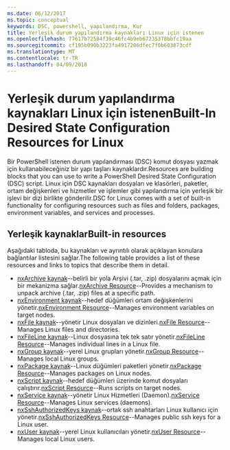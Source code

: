 ```yaml
---
ms.date: 06/12/2017
ms.topic: conceptual
keywords: DSC, powershell, yapılandırma, Kur
title: Yerleşik durum yapılandırma kaynakları Linux için istenen
ms.openlocfilehash: 77617b72584f39c46fc4b9eb67235378bbfc19aa
ms.sourcegitcommit: cf195b090b3223fa4917206dfec7f0b603873cdf
ms.translationtype: MT
ms.contentlocale: tr-TR
ms.lasthandoff: 04/09/2018
---
```

# <a name="built-in-desired-state-configuration-resources-for-linux"></a><span data-ttu-id="feeb0-103">Yerleşik durum yapılandırma kaynakları Linux için istenen</span><span class="sxs-lookup"><span data-stu-id="feeb0-103">Built-In Desired State Configuration Resources for Linux</span></span>

<span data-ttu-id="feeb0-104">Bir PowerShell istenen durum yapılandırması (DSC) komut dosyası yazmak için kullanabileceğiniz bir yapı taşları kaynaklardır.</span><span class="sxs-lookup"><span data-stu-id="feeb0-104">Resources are building blocks that you can use to write a PowerShell Desired State Configuration (DSC) script.</span></span> <span data-ttu-id="feeb0-105">Linux için DSC kaynakları dosyaları ve klasörleri, paketler, ortam değişkenleri ve hizmetler ve işlemler gibi yapılandırma için yerleşik bir işlevi bir dizi birlikte gönderilir.</span><span class="sxs-lookup"><span data-stu-id="feeb0-105">DSC for Linux comes with a set of built-in functionality for configuring resources such as files and folders, packages, environment variables, and services and processes.</span></span>

## <a name="built-in-resources"></a><span data-ttu-id="feeb0-106">Yerleşik kaynaklar</span><span class="sxs-lookup"><span data-stu-id="feeb0-106">Built-in resources</span></span>

<span data-ttu-id="feeb0-107">Aşağıdaki tabloda, bu kaynakları ve ayrıntılı olarak açıklayan konulara bağlantılar listesini sağlar.</span><span class="sxs-lookup"><span data-stu-id="feeb0-107">The following table provides a list of these resources and links to topics that describe them in detail.</span></span>

* <span data-ttu-id="feeb0-108">[nxArchive kaynak](lnxArchiveResource.md)--belirli bir yola Arşivi (.tar, .zip) dosyalarını açmak için bir mekanizma sağlar.</span><span class="sxs-lookup"><span data-stu-id="feeb0-108">[nxArchive Resource](lnxArchiveResource.md)--Provides a mechanism to unpack archive (.tar, .zip) files at a specific path.</span></span>
* <span data-ttu-id="feeb0-109">[nxEnvironment kaynak](lnxEnvironmentResource.md)--hedef düğümleri ortam değişkenlerini yönetir.</span><span class="sxs-lookup"><span data-stu-id="feeb0-109">[nxEnvironment Resource](lnxEnvironmentResource.md)--Manages environment variables on target nodes.</span></span>
* <span data-ttu-id="feeb0-110">[nxFile kaynak](lnxFileResource.md)--yönetir Linux dosyaları ve dizinleri.</span><span class="sxs-lookup"><span data-stu-id="feeb0-110">[nxFile Resource](lnxFileResource.md)--Manages Linux files and directories.</span></span>
* <span data-ttu-id="feeb0-111">[nxFileLine kaynak](lnxFileLineResource.md)--Linux dosyasına tek tek satır yönetir.</span><span class="sxs-lookup"><span data-stu-id="feeb0-111">[nxFileLine Resource](lnxFileLineResource.md)--Manages individual lines in a Linux file.</span></span>
* <span data-ttu-id="feeb0-112">[nxGroup kaynak](lnxGroupResource.md)--yerel Linux grupları yönetir.</span><span class="sxs-lookup"><span data-stu-id="feeb0-112">[nxGroup Resource](lnxGroupResource.md)--Manages local Linux groups.</span></span>
* <span data-ttu-id="feeb0-113">[nxPackage kaynak](lnxPackageResource.md)--Linux düğümleri paketleri yönetir.</span><span class="sxs-lookup"><span data-stu-id="feeb0-113">[nxPackage Resource](lnxPackageResource.md)--Manages packages on Linux nodes.</span></span>
* <span data-ttu-id="feeb0-114">[nxScript kaynak](lnxScriptResource.md)--hedef düğümleri üzerinde komut dosyaları çalıştırır.</span><span class="sxs-lookup"><span data-stu-id="feeb0-114">[nxScript Resource](lnxScriptResource.md)--Runs scripts on target nodes.</span></span>
* <span data-ttu-id="feeb0-115">[nxService kaynak](lnxServiceResource.md)--yönetir Linux Hizmetleri (Daemon).</span><span class="sxs-lookup"><span data-stu-id="feeb0-115">[nxService Resource](lnxServiceResource.md)--Manages Linux services (daemons).</span></span>
* <span data-ttu-id="feeb0-116">[nxSshAuthorizedKeys kaynak](lnxSshAuthorizedKeysResource.md)--ortak ssh anahtarları Linux kullanıcı için yönetir.</span><span class="sxs-lookup"><span data-stu-id="feeb0-116">[nxSshAuthorizedKeys Resource](lnxSshAuthorizedKeysResource.md)--Manages public ssh keys for a Linux user.</span></span>
* <span data-ttu-id="feeb0-117">[nxUser kaynak](lnxUserResource.md)--yerel Linux kullanıcıları yönetir.</span><span class="sxs-lookup"><span data-stu-id="feeb0-117">[nxUser Resource](lnxUserResource.md)--Manages local Linux users.</span></span>